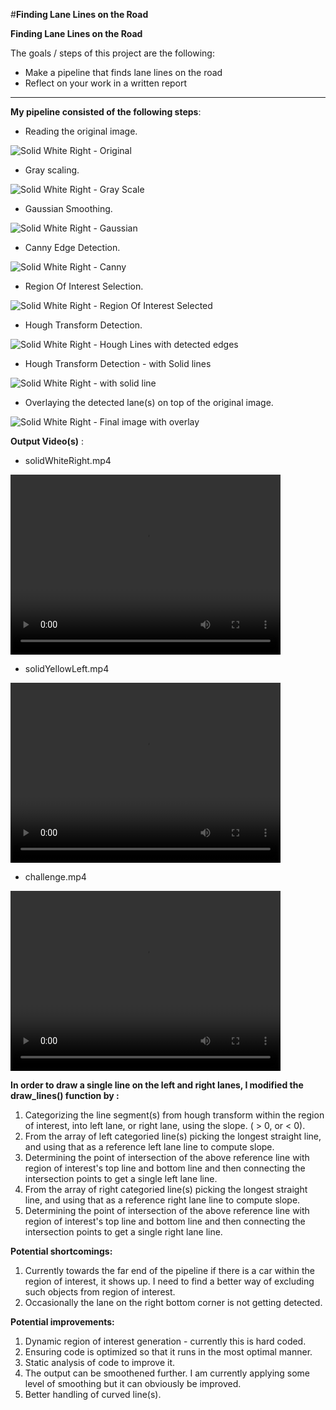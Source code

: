 #**Finding Lane Lines on the Road** 

**Finding Lane Lines on the Road**

The goals / steps of this project are the following:
* Make a pipeline that finds lane lines on the road
* Reflect on your work in a written report

[//]: # (Image References)

[TestImageSolidWhiteRight_Original]: ./test_images_output/solidWhiteRight_1_original_image_copy.jpg "Solid White Right - Original "
[TestImageSolidWhiteRight_Gray]: ./test_images_output/solidWhiteRight_2_grayscale_image.jpg "Solid White Right - Gray Scale"
[TestImageSolidWhiteRight_Gaussian]: ./test_images_output/solidWhiteRight_3_gaussian_blurred_image.jpg "Solid White Right - Gaussian"
[TestImageSolidWhiteRight_Canny]: ./test_images_output/solidWhiteRight_4_canny_image.jpg "Solid White Right - Canny"
[TestImageSolidWhiteRight_ROI]: ./test_images_output/solidWhiteRight_5_region_of_interest_image.jpg "Solid White Right - Region Of Interest Selected"
[TestImageSolidWhiteRight_Hough]: ./test_images_output/solidWhiteRight_6_hough_lines_image.jpg "Solid White Right - Hough Lines with detected edges"
[TestImageSolidWhiteRight_Hough_SolidLines]: ./test_images_output/solidWhiteRight_7_hough_lines_image_solid_lines.jpg "Solid White Right - with solid line"

[TestImageSolidWhiteRight_Final]: ./test_images_output/solidWhiteRight.jpg "Solid White Right - Final image with overlay"

---

**My pipeline consisted of the following steps**:

* Reading the original image.

![][TestImageSolidWhiteRight_Original]

* Gray scaling.

![][TestImageSolidWhiteRight_Gray]

* Gaussian Smoothing.

![][TestImageSolidWhiteRight_Gaussian]

* Canny Edge Detection.

![][TestImageSolidWhiteRight_Canny]

* Region Of Interest Selection.

![][TestImageSolidWhiteRight_ROI]

* Hough Transform Detection.

![][TestImageSolidWhiteRight_Hough]

* Hough Transform Detection - with Solid lines

![][TestImageSolidWhiteRight_Hough_SolidLines]

* Overlaying the detected lane(s) on top of the original image.

![][TestImageSolidWhiteRight_Final]

**Output Video(s)** : 

* solidWhiteRight.mp4

<video width="432" height="288" controls>
  <source src="test_videos_output/solidWhiteRight.mp4" type="video/mp4">
</video>

* solidYellowLeft.mp4

<video width="432" height="288" controls>
  <source src="test_videos_output/solidYellowLeft.mp4" type="video/mp4">
</video>

* challenge.mp4

<video width="432" height="288" controls>
  <source src="test_videos_output/challenge.mp4" type="video/mp4">
</video>


**In order to draw a single line on the left and right lanes, I modified the draw_lines() function by :**
1. Categorizing the line segment(s) from hough transform within the region of interest, into left lane, or right lane, using the slope. ( > 0, or < 0).
2. From the array of left categoried line(s) picking the longest straight line, and using that as a reference left lane line to compute slope.
3. Determining the point of intersection of the above reference line with region of interest's top line and bottom line and then connecting the intersection points to get a single left lane line.
4. From the array of right categoried line(s) picking the longest straight line, and using that as a reference right lane line to compute slope.
5. Determining the point of intersection of the above reference line with region of interest's top line and bottom line and then connecting the intersection points to get a single right lane line.

**Potential shortcomings:**

1. Currently towards the far end of the pipeline if there is a car within the region of interest, it shows up. I need to find a better way of excluding such objects from region of interest.
2. Occasionally the lane on the right bottom corner is not getting detected.


**Potential improvements:**

1. Dynamic region of interest generation - currently this is hard coded.
2. Ensuring code is optimized so that it runs in the most optimal manner.
3. Static analysis of code to improve it.
4. The output can be smoothened further. I am currently applying some level of smoothing but it can obviously be improved.
5. Better handling of curved line(s).

